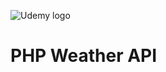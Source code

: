 ![Udemy logo](https://www.udemy.com/staticx/udemy/images/v6/logo-coral-light.svg)

# PHP Weather API